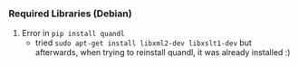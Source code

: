 ### Required Libraries (Debian)
1. Error in `pip install quandl`
    - tried `sudo apt-get install libxml2-dev libxslt1-dev`
    but afterwards, when trying to reinstall quandl, it was already installed :)
